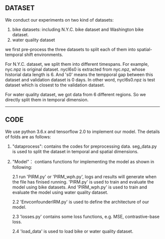 ## DATASET ##
We conduct our experiments on two kind of datasets:
1. bike datasets: including N.Y.C. bike dataset and Washington bike dataset.
2. water quality dataset

we first pre-process the three datasets to split each of them into spatial-temporal shift environments.

For N.Y.C. dataset, we split them into different timespans. For example, nyc.npz is original dataset. nycl6s0 is extracted from nyc.npz, whose historial data length is 6. And 's0' means the tempporal gap between this dataset and validation dataset is 0 days. In other word, nycl6s0.npz is test dataset which is closest to the validation dataset.

For water quality dataset, we got data from 6 different regions. So we directly split them in temporal dimension.

---
## CODE ##
We use python 3.6.x and tensorflow 2.0 to implement our model.
The details of folds are as follows:
1. "dataprocess": contains the codes for preprocessing data. seg_data.py is used to split the dataset in temporal and spatial dimensions.

2. "Model"： contians functions for implementing the model as shown in following:
    
    2.1  run 'PIRM.py' or 'PIRM_wph.py', logs and results will generate when the file has finised running. 'PIRM.py' is used to train and evaluate the model using bike datasets. And 'PIRM_wph.py' is used to train and evaluate the model using water quality dataset.

    2.2 'EnvconfounderIRM.py' is used to define the architecture of our model.

    2.3 'losses.py' contains some loss functions, e.g. MSE, contrastive-base loss.

    2.4 'load_data'  is used to load bike or water quality dataset.

